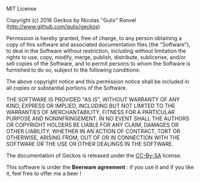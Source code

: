 MIT License

Copyright (c) 2016 Geckos by Nicolas "Gulix" Ronvel (http://www.github.com/gulix/geckos)

Permission is hereby granted, free of charge, to any person obtaining a copy
of this software and associated documentation files (the "Software"), to deal
in the Software without restriction, including without limitation the rights
to use, copy, modify, merge, publish, distribute, sublicense, and/or sell
copies of the Software, and to permit persons to whom the Software is
furnished to do so, subject to the following conditions:

The above copyright notice and this permission notice shall be included in all
copies or substantial portions of the Software.

THE SOFTWARE IS PROVIDED "AS IS", WITHOUT WARRANTY OF ANY KIND, EXPRESS OR
IMPLIED, INCLUDING BUT NOT LIMITED TO THE WARRANTIES OF MERCHANTABILITY,
FITNESS FOR A PARTICULAR PURPOSE AND NONINFRINGEMENT. IN NO EVENT SHALL THE
AUTHORS OR COPYRIGHT HOLDERS BE LIABLE FOR ANY CLAIM, DAMAGES OR OTHER
LIABILITY, WHETHER IN AN ACTION OF CONTRACT, TORT OR OTHERWISE, ARISING FROM,
OUT OF OR IN CONNECTION WITH THE SOFTWARE OR THE USE OR OTHER DEALINGS IN THE
SOFTWARE.


The documentation of Geckos is released under the [CC-By-SA](https://creativecommons.org/licenses/by-sa/3.0/) license.

This software is under the **Beerware agreement** : if you use it and if you like it, feel free to offer me a beer !
